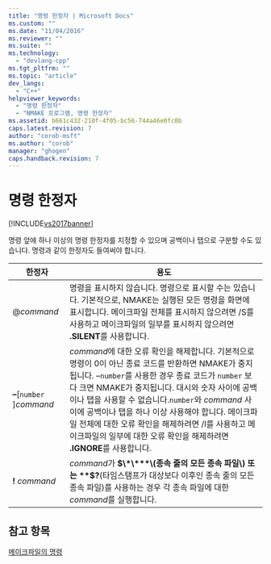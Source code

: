 ```yaml
---
title: "명령 한정자 | Microsoft Docs"
ms.custom: ""
ms.date: "11/04/2016"
ms.reviewer: ""
ms.suite: ""
ms.technology: 
  - "devlang-cpp"
ms.tgt_pltfrm: ""
ms.topic: "article"
dev_langs: 
  - "C++"
helpviewer_keywords: 
  - "명령 한정자"
  - "NMAKE 프로그램, 명령 한정자"
ms.assetid: b661c432-210f-4f05-bc56-744a46e0fc0b
caps.latest.revision: 7
author: "corob-msft"
ms.author: "corob"
manager: "ghogen"
caps.handback.revision: 7
---
```

# 명령 한정자
[!INCLUDE[vs2017banner](../assembler/inline/includes/vs2017banner.md)]

명령 앞에 하나 이상의 명령 한정자를 지정할 수 있으며 공백이나 탭으로 구분할 수도 있습니다.  명령과 같이 한정자도 들여써야 합니다.  
  
|한정자|용도|  
|---------|--------|  
|@*command*|명령을 표시하지 않습니다.  명령으로 표시할 수는 있습니다.  기본적으로, NMAKE는 실행된 모든 명령을 화면에 표시합니다.  메이크파일 전체를 표시하지 않으려면 \/S를 사용하고 메이크파일의 일부를 표시하지 않으려면 **.SILENT**를 사용합니다.|  
|**–**\[`number` \]*command*|*command*에 대한 오류 확인을 해제합니다.  기본적으로 명령이 0이 아닌 종료 코드를 반환하면 NMAKE가 중지됩니다.  –`number`를 사용한 경우 종료 코드가 `number` 보다 크면 NMAKE가 중지됩니다.  대시와 숫자 사이에 공백이나 탭을 사용할 수 없습니다.`number`와 *command* 사이에 공백이나 탭을 하나 이상 사용해야 합니다.  메이크파일 전체에 대한 오류 확인을 해제하려면 \/I를 사용하고 메이크파일의 일부에 대한 오류 확인을 해제하려면 **.IGNORE**를 사용합니다.|  
|**\!** *command*|*command*가 **$\*\***\(종속 줄의 모든 종속 파일\) 또는 **$?**\(타임스탬프가 대상보다 이후인 종속 줄의 모든 종속 파일\)를 사용하는 경우 각 종속 파일에 대한 *command*를 실행합니다.|  
  
## 참고 항목  
 [메이크파일의 명령](../build/commands-in-a-makefile.md)